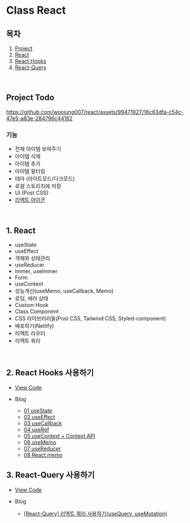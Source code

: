 # Class React

## 목차

1. [Project](#project-todo)
2. [React](#1-react)
3. [React Hooks](#2-react-hooks-사용하기)
4. [React-Query](#3-react-query-사용하기)

<br/>

## Project Todo

https://github.com/woojung007/react/assets/99471927/16c63dfa-c54c-47e5-a83e-284796c44182

### 기능

-   전체 아이템 보여주기
-   아이템 삭제
-   아이템 추가
-   아이템 필터링
-   테마 (라이트모드/다크모드)
-   로컬 스토리지에 저장
-   UI (Post CSS)
-   [리액트 아이콘](https://react-icons.github.io/react-icons)

<br/>

## 1. React

-   useState
-   useEffect
-   객체와 상태관리
-   useReducer
-   Immer, useImmer
-   Form
-   useContext
-   성능개선(useMemo, useCallback, Memo)
-   로딩, 에러 상태
-   Custom Hook
-   Class Component
-   CSS 라이브러리들(Post CSS, Tailwind CSS, Styled-component)
-   배포하기(Netlify)
-   리액트 라우터
-   리액트 쿼리


<br/>

## 2. React Hooks 사용하기

-   [View Code](https://github.com/woojung007/react/tree/master/src/React-Hooks)

-   Blog

    -   [01 useState](https://velog.io/@eeeve/React-Hooks-useState)
    -   [02 useEffect](https://velog.io/@eeeve/React-Hooks-useEffect)
    -   [03 useCallback](https://velog.io/@eeeve/React-Hooks-useCallback)
    -   [04 useRef](https://velog.io/@eeeve/React-Hooks-useRef)
    -   [05 useContext + Context API](https://velog.io/@eeeve/React-Hooks-useContext-Context-API)
    -   [06 useMemo](https://velog.io/@eeeve/React-Hooks-useMemo)
    -   [07 useReducer](https://velog.io/@eeeve/React-Hooks-useReducer)
    -   [08 React.memo](https://velog.io/@eeeve/React.memo%EB%A1%9C-%EC%BB%B4%ED%8F%AC%EB%84%8C%ED%8A%B8-%EC%B5%9C%EC%A0%81%ED%99%94%ED%95%98%EA%B8%B0-useMemo-useCallback)

## 3. React-Query 사용하기

-   [View Code](https://github.com/woojung007/react/tree/master/src/React-Query)

-   Blog
    -   [[React-Query] 리액트 쿼리 사용하기(useQuery, useMutation)](https://velog.io/@eeeve/React-Query)

<br/>
